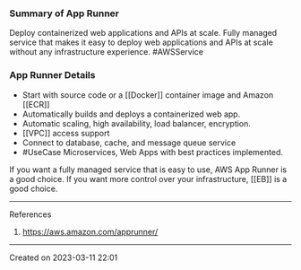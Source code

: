### Summary of App Runner

Deploy containerized web applications and APIs at scale. Fully managed service that makes it easy to deploy web applications and APIs at scale without any infrastructure experience. #AWSService 

### App Runner Details
- Start with source code or a [[Docker]] container image and Amazon [[ECR]]
- Automatically builds and deploys a containerized web app.
- Automatic scaling, high availability, load balancer, encryption.
- [[VPC]] access support
- Connect to database, cache, and message queue service
- #UseCase Microservices, Web Apps with best practices implemented.

If you want a fully managed service that is easy to use, AWS App Runner is a good choice. If you want more control over your infrastructure, [[EB]] is a good choice.

---
References
1. https://aws.amazon.com/apprunner/

---
Created on 2023-03-11 22:01
